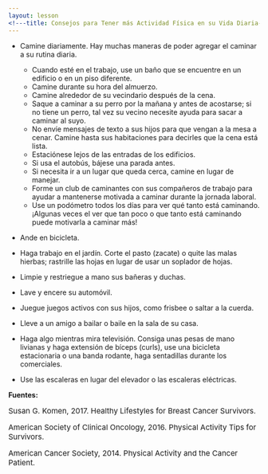 ```yaml
---
layout: lesson
<!---title: Consejos para Tener más Actividad Física en su Vida Diaria--->
---
```


* Camine diariamente. Hay muchas maneras de poder agregar el caminar a su rutina diaria.

    - Cuando esté en el trabajo, use un baño que se encuentre en un edificio o en un piso diferente.
    - Camine durante su hora del almuerzo.
    - Camine alrededor de su vecindario después de la cena.
    - Saque a caminar a su perro por la mañana y antes de acostarse; si no tiene un perro, tal vez su vecino necesite ayuda para sacar a caminar al suyo.
    - No envíe mensajes de texto a sus hijos para que vengan a la mesa a cenar. Camine hasta sus habitaciones para decirles que la cena está lista.
    - Estaciónese lejos de las entradas de los edificios.
    - Si usa el autobús, bájese una parada antes.
    - Si necesita ir a un lugar que queda cerca, camine en lugar de manejar.
    - Forme un club de caminantes con sus compañeros de trabajo para ayudar a mantenerse motivada a caminar durante la jornada laboral.
    - Use un podómetro todos los días para ver qué tanto está caminando. ¡Algunas veces el ver que tan poco o que tanto está caminando puede motivarla a caminar más!

* Ande en bicicleta.

* Haga trabajo en el jardín. Corte el pasto (zacate) o quite las malas hierbas; rastrille las hojas en lugar de usar un soplador de hojas.

* Limpie y restriegue a mano sus bañeras y duchas.

* Lave y encere su automóvil.

* Juegue juegos activos con sus hijos, como frisbee o saltar a la cuerda.

* Lleve a un amigo a bailar o baile en la sala de su casa.

* Haga algo mientras mira televisión. Consiga unas pesas de mano livianas y haga extensión de bíceps (curls), use una bicicleta estacionaria o una banda rodante, haga sentadillas durante los comerciales.

* Use las escaleras en lugar del elevador o las escaleras eléctricas.

**Fuentes:**

<span style="font-size:15px;">Susan G. Komen, 2017. Healthy Lifestyles for Breast Cancer Survivors.</span>

<span style="font-size:15px;">American Society of Clinical Oncology, 2016. Physical Activity Tips for Survivors.</span>

<span style="font-size:15px;">American Cancer Society, 2014. Physical Activity and the Cancer Patient.</span>
